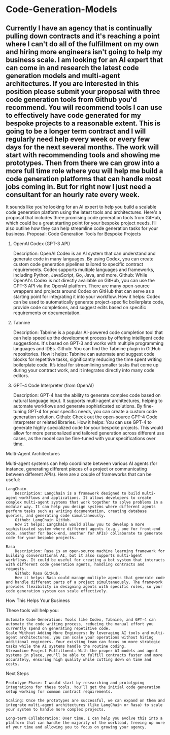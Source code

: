 # Code-Generation-Models
Currently I have an agency that is continually pulling down contracts and it's reaching a point where I can't do all of the fulfillment on my own and hiring more engineers isn't going to help my business scale. I am looking for an AI expert that can come in and research the latest code generation models and multi-agent architectures. If you are interested in this position please submit your proposal with three code generation tools from Github you'd recommend. You will recommend tools I can use to effectively have code generated for my bespoke projects to a reasonable extent. This is going to be a longer term contract and I will regularly need help every week or every few days for the next several months. The work will start with recommending tools and showing me prototypes. Then from there we can grow into a more full time role where you will help me build a code generation platforms that can handle most jobs coming in. But for right now I just need a consultant for an hourly rate every week.
------------
It sounds like you're looking for an AI expert to help you build a scalable code generation platform using the latest tools and architectures. Here's a proposal that includes three promising code generation tools from GitHub, which could be a great starting point for your bespoke project needs. I’ll also outline how they can help streamline code generation tasks for your business.
Proposal: Code Generation Tools for Bespoke Projects
1. OpenAI Codex (GPT-3 API)

    Description: OpenAI Codex is an AI system that can understand and generate code in many languages. By using Codex, you can create custom code generation pipelines tailored to specific contract requirements. Codex supports multiple languages and frameworks, including Python, JavaScript, Go, Java, and more.
    Github: While OpenAI's Codex is not directly available on GitHub, you can use the GPT-3 API via the OpenAI platform. There are many open-source wrappers and projects around Codex on GitHub that can serve as a starting point for integrating it into your workflow.
    How it helps: Codex can be used to automatically generate project-specific boilerplate code, provide code completions, and suggest edits based on specific requirements or documentation.

2. Tabnine

    Description: Tabnine is a popular AI-powered code completion tool that can help speed up the development process by offering intelligent code suggestions. It's based on GPT-3 and works with multiple programming languages and IDEs.
    Github: You can find the Tabnine plugin in GitHub repositories.
    How it helps: Tabnine can automate and suggest code blocks for repetitive tasks, significantly reducing the time spent writing boilerplate code. It’s ideal for streamlining smaller tasks that come up during your contract work, and it integrates directly into many code editors.

3. GPT-4 Code Interpreter (from OpenAI)

    Description: GPT-4 has the ability to generate complex code based on natural language input. It supports multi-agent architectures, helping to automate workflows and generate sophisticated solutions. By fine-tuning GPT-4 for your specific needs, you can create a custom code generation solution.
    Github: Check out the open-source GPT-4 Code Interpreter or related libraries.
    How it helps: You can use GPT-4 to generate highly specialized code for your bespoke projects. This would allow for more personalized and tailored generation across different use cases, as the model can be fine-tuned with your specifications over time.

Multi-Agent Architectures

Multi-agent systems can help coordinate between various AI agents (for instance, generating different pieces of a project or communicating between different APIs). Here are a couple of frameworks that can be useful:

    LangChain
        Description: LangChain is a framework designed to build multi-agent workflows and applications. It allows developers to create complex multi-agent systems that work together to solve problems in a modular way. It can help you design systems where different agents perform tasks such as writing documentation, creating database queries, and generating code simultaneously.
        Github: LangChain GitHub.
        How it helps: LangChain would allow you to develop a more sophisticated system where different agents (e.g., one for front-end code, another for back-end, another for APIs) collaborate to generate code for your bespoke projects.

    Rasa
        Description: Rasa is an open-source machine learning framework for building conversational AI, but it also supports multi-agent workflows. It could be useful for creating a bot system that interacts with different code generation agents, handling contracts and requests.
        Github: Rasa GitHub.
        How it helps: Rasa could manage multiple agents that generate code and handle different parts of a project simultaneously. The framework provides flexibility in designing agents with specific roles, so your code generation system can scale effectively.

How This Helps Your Business

These tools will help you:

    Automate Code Generation: Tools like Codex, Tabnine, and GPT-4 can automate the code writing process, reducing the manual effort you currently spend on generating repetitive code.
    Scale Without Adding More Engineers: By leveraging AI tools and multi-agent architectures, you can scale your operations without hiring additional engineers. Your existing team can focus on more strategic tasks while the AI systems handle the routine coding.
    Streamline Project Fulfillment: With the proper AI models and agent systems in place, you'll be able to fulfill contracts faster and more accurately, ensuring high quality while cutting down on time and costs.

Next Steps

    Prototype Phase: I would start by researching and prototyping integrations for these tools. You’ll get the initial code generation setup working for common contract requirements.

    Scaling: Once the prototypes are successful, we can expand on them and integrate multi-agent architectures (like LangChain or Rasa) to scale your system to handle more complex projects.

    Long-term Collaboration: Over time, I can help you evolve this into a platform that can handle the majority of the workload, freeing up more of your time and allowing you to focus on growing your agency.
